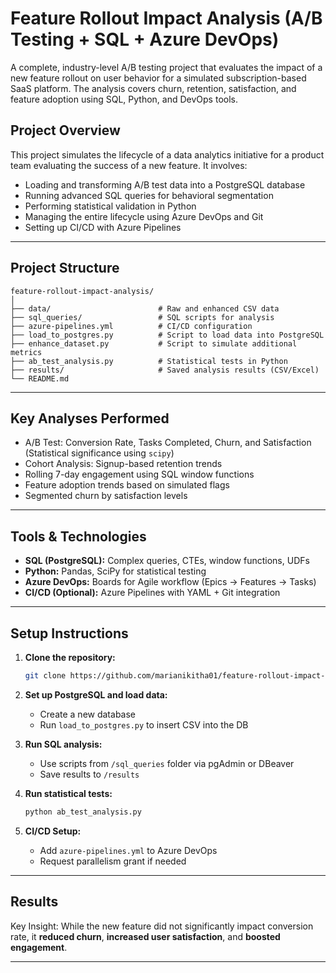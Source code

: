 
# Feature Rollout Impact Analysis (A/B Testing + SQL + Azure DevOps)

A complete, industry-level A/B testing project that evaluates the impact of a new feature rollout on user behavior for a simulated subscription-based SaaS platform. The analysis covers churn, retention, satisfaction, and feature adoption using SQL, Python, and DevOps tools.

## Project Overview

This project simulates the lifecycle of a data analytics initiative for a product team evaluating the success of a new feature. It involves:

- Loading and transforming A/B test data into a PostgreSQL database
- Running advanced SQL queries for behavioral segmentation
- Performing statistical validation in Python
- Managing the entire lifecycle using Azure DevOps and Git
- Setting up CI/CD with Azure Pipelines

---

## Project Structure

```
feature-rollout-impact-analysis/
│
├── data/                        # Raw and enhanced CSV data
├── sql_queries/                 # SQL scripts for analysis
├── azure-pipelines.yml          # CI/CD configuration
├── load_to_postgres.py          # Script to load data into PostgreSQL
├── enhance_dataset.py           # Script to simulate additional metrics
├── ab_test_analysis.py          # Statistical tests in Python
├── results/                     # Saved analysis results (CSV/Excel)
└── README.md
```

---

## Key Analyses Performed

- A/B Test: Conversion Rate, Tasks Completed, Churn, and Satisfaction (Statistical significance using `scipy`)
- Cohort Analysis: Signup-based retention trends
- Rolling 7-day engagement using SQL window functions
- Feature adoption trends based on simulated flags
- Segmented churn by satisfaction levels

---

## Tools & Technologies

- **SQL (PostgreSQL):** Complex queries, CTEs, window functions, UDFs
- **Python:** Pandas, SciPy for statistical testing
- **Azure DevOps:** Boards for Agile workflow (Epics → Features → Tasks)
- **CI/CD (Optional):** Azure Pipelines with YAML + Git integration

---

## Setup Instructions

1. **Clone the repository:**
   ```bash
   git clone https://github.com/marianikitha01/feature-rollout-impact-analysis.git
   ```

2. **Set up PostgreSQL and load data:**
   - Create a new database
   - Run `load_to_postgres.py` to insert CSV into the DB

3. **Run SQL analysis:**
   - Use scripts from `/sql_queries` folder via pgAdmin or DBeaver
   - Save results to `/results`

4. **Run statistical tests:**
   ```bash
   python ab_test_analysis.py
   ```

5. **CI/CD Setup:**
   - Add `azure-pipelines.yml` to Azure DevOps
   - Request parallelism grant if needed

---

## Results

Key Insight: While the new feature did not significantly impact conversion rate, it **reduced churn**, **increased user satisfaction**, and **boosted engagement**.

---
